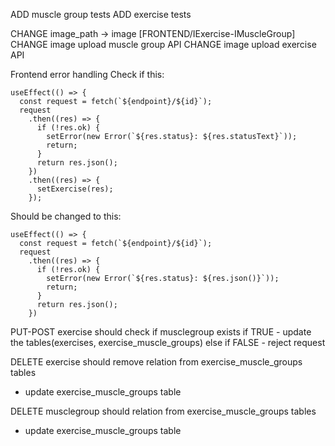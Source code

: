 ADD muscle group tests
ADD exercise tests

CHANGE image_path -> image [FRONTEND/IExercise-IMuscleGroup]
CHANGE image upload muscle group API
CHANGE image upload exercise API

Frontend error handling
Check if this:
  ```
  useEffect(() => {
    const request = fetch(`${endpoint}/${id}`);
    request
      .then((res) => {
        if (!res.ok) {
          setError(new Error(`${res.status}: ${res.statusText}`));
          return;
        }
        return res.json();
      })
      .then((res) => {
        setExercise(res);
      });
  ```
Should be changed to this:
  ```
  useEffect(() => {
    const request = fetch(`${endpoint}/${id}`);
    request
      .then((res) => {
        if (!res.ok) {
          setError(new Error(`${res.status}: ${res.json()}`));
          return;
        }
        return res.json();
      })
  ```

PUT-POST exercise should check if musclegroup exists
  if TRUE
    - update the tables(exercises, exercise_muscle_groups)
  else if FALSE
    - reject request

DELETE exercise should remove relation from exercise_muscle_groups tables
  - update exercise_muscle_groups table

DELETE musclegroup should relation from exercise_muscle_groups tables
  - update exercise_muscle_groups table